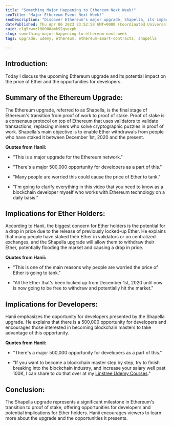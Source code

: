 ```yaml
---
title: "Something Major Happening to Ethereum Next Week!"
seoTitle: "Major Ethereum Event Next Week!"
seoDescription: "Discover Ethereum's major upgrade, Shapella, its impact on Ether price, and the 500,000 opportunity for developers in the blockchain industry"
datePublished: Thu Apr 06 2023 23:52:58 GMT+0000 (Coordinated Universal Time)
cuid: clg5rwvzl00000amk92qvezpb
slug: something-major-happening-to-ethereum-next-week
tags: upgrade, udemy, ethereum, ethereum-smart-contracts, shapella

---
```


## Introduction:

Today I discuss the upcoming Ethereum upgrade and its potential impact on the price of Ether and the opportunities for developers.

## Summary of the Ethereum Upgrade:

The Ethereum upgrade, referred to as Shapella, is the final stage of Ethereum's transition from proof of work to proof of stake. Proof of stake is a consensus protocol on top of Ethereum that uses validators to validate transactions, replacing miners who solve cryptographic puzzles in proof of work. Shapella's main objective is to enable Ether withdrawals from people who have staked it between December 1st, 2020 and the present.

**Quotes from Hanii:**

* "This is a major upgrade for the Ethereum network."
    
* "There's a major 500,000 opportunity for developers as a part of this."
    
* "Many people are worried this could cause the price of Ether to tank."
    
* "I'm going to clarify everything in this video that you need to know as a blockchain developer myself who works with Ethereum technology on a daily basis."
    

## Implications for Ether Holders:

According to Hanii, the biggest concern for Ether holders is the potential for a drop in price due to the release of previously locked-up Ether. He explains that many people have staked their Ether in validators or on centralized exchanges, and the Shapella upgrade will allow them to withdraw their Ether, potentially flooding the market and causing a drop in price.

**Quotes from Hanii:**

* "This is one of the main reasons why people are worried the price of Ether is going to tank."
    
* "All the Ether that's been locked up from December 1st, 2020 until now is now going to be free to withdraw and potentially hit the market."
    

## Implications for Developers:

Hanii emphasizes the opportunity for developers presented by the Shapella upgrade. He explains that there is a 500,000 opportunity for developers and encourages those interested in becoming blockchain masters to take advantage of this opportunity.

**Quotes from Hanii:**

* "There's a major 500,000 opportunity for developers as a part of this."
    
* "If you want to become a blockchain master step by step, try to finish breaking into the blockchain industry, and increase your salary well past 100K, I can share to do that over at my [Linktree Udemy Courses](https://linktr.ee/hanii9)."
    

## Conclusion:

The Shapella upgrade represents a significant milestone in Ethereum's transition to proof of stake, offering opportunities for developers and potential implications for Ether holders. Hanii encourages viewers to learn more about the upgrade and the opportunities it presents.
